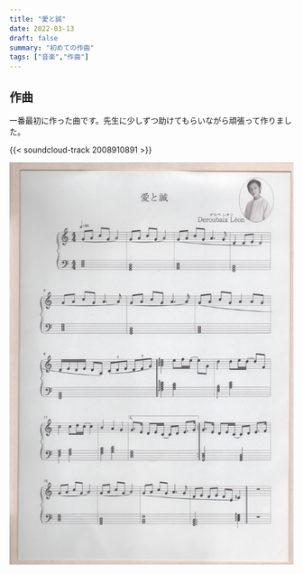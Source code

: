 ```yaml
---
title: "愛と誠"
date: 2022-03-13
draft: false
summary: "初めての作曲"
tags: ["音楽","作曲"]
---
```


## 作曲

一番最初に作った曲です。先生に少しずつ助けてもらいながら頑張って作りました。

{{< soundcloud-track 2008910891 >}}

![](featured.jpg)
